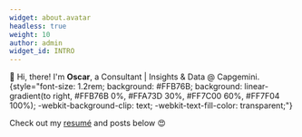 ```yaml
---
widget: about.avatar
headless: true
weight: 10
author: admin
widget_id: INTRO
---
```


👋 Hi, there! I'm **Oscar**, a Consultant | Insights & Data @ Capgemini.
{style="font-size: 1.2rem; background: #FFB76B; background: linear-gradient(to right, #FFB76B 0%, #FFA73D 30%, #FF7C00 60%, #FF7F04 100%); -webkit-background-clip: text; -webkit-text-fill-color: transparent;"}

Check out my [resumé](/about/) and posts below 😍
